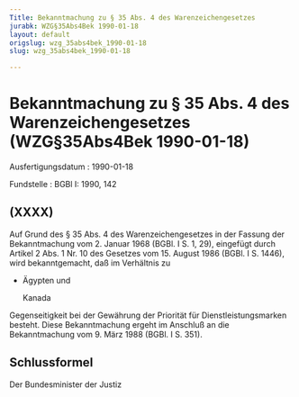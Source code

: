 ```yaml
---
Title: Bekanntmachung zu § 35 Abs. 4 des Warenzeichengesetzes
jurabk: WZG§35Abs4Bek 1990-01-18
layout: default
origslug: wzg_35abs4bek_1990-01-18
slug: wzg_35abs4bek_1990-01-18

---
```


# Bekanntmachung zu § 35 Abs. 4 des Warenzeichengesetzes (WZG§35Abs4Bek 1990-01-18)

Ausfertigungsdatum
:   1990-01-18

Fundstelle
:   BGBl I: 1990, 142

## (XXXX)

Auf Grund des § 35 Abs. 4 des Warenzeichengesetzes in der Fassung der
Bekanntmachung vom 2. Januar 1968 (BGBl. I S. 1, 29), eingefügt durch
Artikel 2 Abs. 1 Nr. 10 des Gesetzes vom 15. August 1986 (BGBl. I S.
1446), wird bekanntgemacht, daß im Verhältnis zu

*   Ägypten und

    Kanada



Gegenseitigkeit bei der Gewährung der Priorität für
Dienstleistungsmarken besteht.
Diese Bekanntmachung ergeht im Anschluß an die Bekanntmachung vom 9.
März 1988 (BGBl. I S. 351).

## Schlussformel

Der Bundesminister der Justiz


